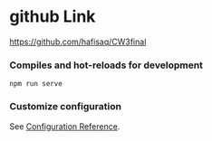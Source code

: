 # github Link 
https://github.com/hafisaq/CW3final



### Compiles and hot-reloads for development
```
npm run serve
```










### Customize configuration
See [Configuration Reference](https://cli.vuejs.org/config/).

